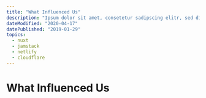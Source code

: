 ```yaml
---
title: "What Influenced Us"
description: "Ipsum dolor sit amet, consetetur sadipscing elitr, sed diam nonumy eirmod tempor invidunt ut labore et dolore magna aliquyam erat, sed diam voluptua. At vero eos et accusam et justo duo dolores et ea rebum. Stet clita kasd gubergren, no sea takimata sanctus est."
dateModified: "2020-04-17"
datePublished: "2019-01-29"
topics:
  - nuxt
  - jamstack
  - netlify
  - cloudflare
---
```


# What Influenced Us
